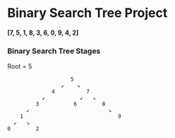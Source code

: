 # Binary Search Tree Project

**[7, 5, 1, 8, 3, 6, 0, 9, 4, 2]**

### Binary Search Tree Stages

Root = 5

                        5
                     ↙    ↘
                  4          7
               ↙           ↙   ↘
             3           6        8
          ↙                         ↘
        1                              9
      ↙   ↘
    0        2

